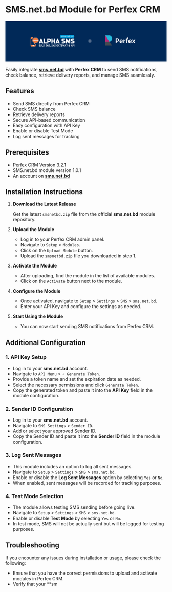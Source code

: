 # SMS.net.bd Module for Perfex CRM

![SMS.net.bd + Perfex CRM](./assets/img/sms-net-bd-logo.png)

Easily integrate **[sms.net.bd](https://sms.net.bd)** with **Perfex CRM** to send SMS notifications, check balance, retrieve delivery reports, and manage SMS seamlessly.

## Features
- Send SMS directly from Perfex CRM  
- Check SMS balance  
- Retrieve delivery reports  
- Secure API-based communication  
- Easy configuration with API Key  
- Enable or disable Test Mode  
- Log sent messages for tracking  

## Prerequisites
- Perfex CRM Version 3.2.1
- SMS.net.bd module version 1.0.1
- An account on **[sms.net.bd](https://sms.net.bd/signup)**

## Installation Instructions

1. **Download the Latest Release**
   
   Get the latest `smsnetbd.zip` file from the official **sms.net.bd** module repository.

2. **Upload the Module**
   
   - Log in to your Perfex CRM admin panel.
   - Navigate to `Setup` > `Modules`.
   - Click on the `Upload Module` button.
   - Upload the `smsnetbd.zip` file you downloaded in step 1.

3. **Activate the Module**
   
   - After uploading, find the module in the list of available modules.
   - Click on the `Activate` button next to the module.

4. **Configure the Module**
   
   - Once activated, navigate to `Setup` > `Settings` > `SMS` > `sms.net.bd`.
   - Enter your API Key and configure the settings as needed.

5. **Start Using the Module**
   
   - You can now start sending SMS notifications from Perfex CRM.

## Additional Configuration

### 1. API Key Setup
   
   - Log in to your **sms.net.bd** account.
   - Navigate to `API Menu` > `+ Generate Token`.
   - Provide a token name and set the expiration date as needed.
   - Select the necessary permissions and click `Generate Token`.
   - Copy the generated token and paste it into the **API Key** field in the module configuration.

### 2. Sender ID Configuration
   
   - Log in to your **sms.net.bd** account.
   - Navigate to `SMS Settings` > `Sender ID`.
   - Add or select your approved Sender ID.
   - Copy the Sender ID and paste it into the **Sender ID** field in the module configuration.

### 3. Log Sent Messages
   
   - This module includes an option to log all sent messages.
   - Navigate to `Setup` > `Settings` > `SMS` > `sms.net.bd`.
   - Enable or disable the **Log Sent Messages** option by selecting `Yes` or `No`.
   - When enabled, sent messages will be recorded for tracking purposes.

### 4. Test Mode Selection
   
   - The module allows testing SMS sending before going live.
   - Navigate to `Setup` > `Settings` > `SMS` > `sms.net.bd`.
   - Enable or disable **Test Mode** by selecting `Yes` or `No`.
   - In test mode, SMS will not be actually sent but will be logged for testing purposes.

## Troubleshooting

If you encounter any issues during installation or usage, please check the following:

- Ensure that you have the correct permissions to upload and activate modules in Perfex CRM.
- Verify that your **sm